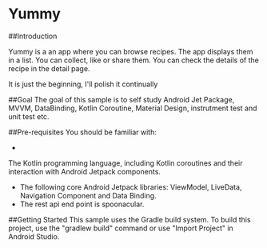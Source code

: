 # Yummy

##Introduction

Yummy is a an app where you can browse recipes. The app displays them in a list. You can collect, like or share them. You can check the details of the recipe in the detail page.


It is just the beginning, I'll polish it continually 


##Goal 
The goal of this sample is to self study Android Jet Package, MVVM, DataBinding, Kotlin Coroutine, Material Design, instrutment test and unit test etc.

##Pre-requisites
You should be familiar with:

 - 

The Kotlin programming language, including Kotlin coroutines and their interaction with Android Jetpack components.

 - The following core Android Jetpack libraries: ViewModel, LiveData, Navigation Component and Data Binding.
 - The rest api end point is spoonacular.

##Getting Started
This sample uses the Gradle build system. To build this project, use the "gradlew build" command or use "Import Project" in Android Studio.
